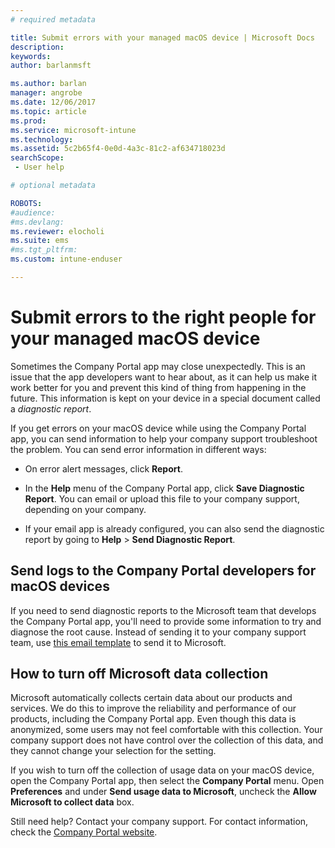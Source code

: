 ```yaml
---
# required metadata

title: Submit errors with your managed macOS device | Microsoft Docs
description:
keywords:
author: barlanmsft
ms.author: barlan
manager: angrobe
ms.date: 12/06/2017
ms.topic: article
ms.prod:
ms.service: microsoft-intune
ms.technology:
ms.assetid: 5c2b65f4-0e0d-4a3c-81c2-af634718023d
searchScope: - User help

# optional metadata

ROBOTS:  
#audience:
#ms.devlang:
ms.reviewer: elocholi
ms.suite: ems
#ms.tgt_pltfrm:
ms.custom: intune-enduser

---
```


# Submit errors to the right people for your managed macOS device

Sometimes the Company Portal app may close unexpectedly. This is an issue that the app developers want to hear about, as it can help us make it work better for you and prevent this kind of thing from happening in the future. This information is kept on your device in a special document called a _diagnostic report_.

If you get errors on your macOS device while using the Company Portal app, you can send information to help your company support troubleshoot the problem. You can send error information in different ways:

-   On error alert messages, click **Report**.

-   In the **Help** menu of the Company Portal app, click **Save Diagnostic Report**. You can email or upload this file to your company support, depending on your company.

- If your email app is already configured, you can also send the diagnostic report by going to **Help** > **Send Diagnostic Report**.

## Send logs to the Company Portal developers for macOS devices

If you need to send diagnostic reports to the Microsoft team that develops the Company Portal app, you'll need to provide some information to try and diagnose the root cause. Instead of sending it to your company support team, use <a href="mailto:IntuneCPiOSfeedback@microsoft.com?subject=My Company Portal App Closed Unexpectedly&body=Press and hold, then paste your copied Company Portal app logs here.">this email template</a> to send it to Microsoft.

## How to turn off Microsoft data collection

Microsoft automatically collects certain data about our products and services. We do this to improve the reliability and performance of our products, including the Company Portal app. Even though this data is anonymized, some users may not feel comfortable with this collection. Your company support does not have control over the collection of this data, and they cannot change your selection for the setting.

If you wish to turn off the collection of usage data on your macOS device, open the Company Portal app, then select the **Company Portal** menu. Open **Preferences** and under **Send usage data to Microsoft**, uncheck the **Allow Microsoft to collect data** box.

Still need help? Contact your company support. For contact information, check the [Company Portal website](https://portal.manage.microsoft.com).
